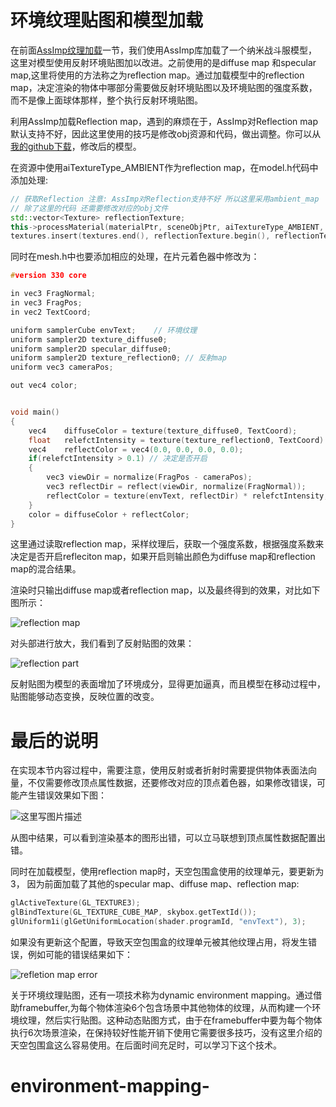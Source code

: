 
# 环境纹理贴图和模型加载

在前面[AssImp纹理加载](http://blog.csdn.net/wangdingqiaoit/article/details/52014321)一节，我们使用AssImp库加载了一个纳米战斗服模型，这里对模型使用反射环境贴图加以改进。之前使用的是diffuse map 和specular map,这里将使用的方法称之为reflection map。通过加载模型中的reflection map，决定渲染的物体中哪部分需要做反射环境贴图以及环境贴图的强度系数，而不是像上面球体那样，整个执行反射环境贴图。

利用AssImp加载Reflection map，遇到的麻烦在于，AssImp对Reflection map默认支持不好，因此这里使用的技巧是修改obj资源和代码，做出调整。你可以从[我的github下载](https://github.com/wangdingqiao/noteForOpenGL/tree/master/resources/models/nanosuit_reflection)，修改后的模型。

在资源中使用aiTextureType_AMBIENT作为reflection map，在model.h代码中添加处理:

```cpp
// 获取Reflection 注意: AssImp对Reflection支持不好 所以这里采用ambient_map
// 除了这里的代码 还需要修改对应的obj文件
std::vector<Texture> reflectionTexture;
this->processMaterial(materialPtr, sceneObjPtr, aiTextureType_AMBIENT, reflectionTexture);
textures.insert(textures.end(), reflectionTexture.begin(), reflectionTexture.end());
```
同时在mesh.h中也要添加相应的处理，在片元着色器中修改为：

```cpp
#version 330 core

in vec3 FragNormal;
in vec3 FragPos;
in vec2 TextCoord;

uniform samplerCube envText;	// 环境纹理
uniform sampler2D texture_diffuse0;
uniform sampler2D specular_diffuse0;
uniform sampler2D texture_reflection0; // 反射map
uniform vec3 cameraPos;

out vec4 color;


void main()
{
	vec4	diffuseColor = texture(texture_diffuse0, TextCoord);
	float	relefctIntensity = texture(texture_reflection0, TextCoord).r; 
	vec4	reflectColor = vec4(0.0, 0.0, 0.0, 0.0);
	if(relefctIntensity > 0.1) // 决定是否开启
	{
		vec3 viewDir = normalize(FragPos - cameraPos); 
		vec3 reflectDir = reflect(viewDir, normalize(FragNormal));
		reflectColor = texture(envText, reflectDir) * relefctIntensity;	// 使用反射向量采样环境纹理 使用强度系数控制
	}
	color = diffuseColor + reflectColor;
}
```
这里通过读取reflection map，采样纹理后，获取一个强度系数，根据强度系数来决定是否开启refleciton map，如果开启则输出颜色为diffuse map和reflection map的混合结果。

渲染时只输出diffuse map或者reflection map，以及最终得到的效果，对比如下图所示：

![reflection map](http://img.blog.csdn.net/20160916212116711)

对头部进行放大，我们看到了反射贴图的效果：

![reflection part](http://img.blog.csdn.net/20160916212243312)

反射贴图为模型的表面增加了环境成分，显得更加逼真，而且模型在移动过程中，贴图能够动态变换，反映位置的改变。


# 最后的说明
在实现本节内容过程中，需要注意，使用反射或者折射时需要提供物体表面法向量，不仅需要修改顶点属性数据，还要修改对应的顶点着色器，如果修改错误，可能产生错误效果如下图：

![这里写图片描述](http://img.blog.csdn.net/20160916212650396)

从图中结果，可以看到渲染基本的图形出错，可以立马联想到顶点属性数据配置出错。

同时在加载模型，使用reflection map时，天空包围盒使用的纹理单元，要更新为3， 因为前面加载了其他的specular map、diffuse map、reflection map:

```cpp
glActiveTexture(GL_TEXTURE3);
glBindTexture(GL_TEXTURE_CUBE_MAP, skybox.getTextId());
glUniform1i(glGetUniformLocation(shader.programId, "envText"), 3); 
```
如果没有更新这个配置，导致天空包围盒的纹理单元被其他纹理占用，将发生错误，例如可能的错误结果如下：

![refletion map error](http://img.blog.csdn.net/20160916213037525)

关于环境纹理贴图，还有一项技术称为dynamic environment mapping。通过借助framebuffer,为每个物体渲染6个包含场景中其他物体的纹理，从而构建一个环境纹理，然后实行贴图。这种动态贴图方式，由于在framebuffer中要为每个物体执行6次场景渲染，在保持较好性能开销下使用它需要很多技巧，没有这里介绍的天空包围盒这么容易使用。在后面时间充足时，可以学习下这个技术。

# environment-mapping-
